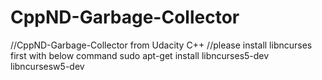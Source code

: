 # CppND-Garbage-Collector
//CppND-Garbage-Collector from Udacity C++
//please install libncurses first with below command
sudo apt-get install libncurses5-dev libncursesw5-dev
